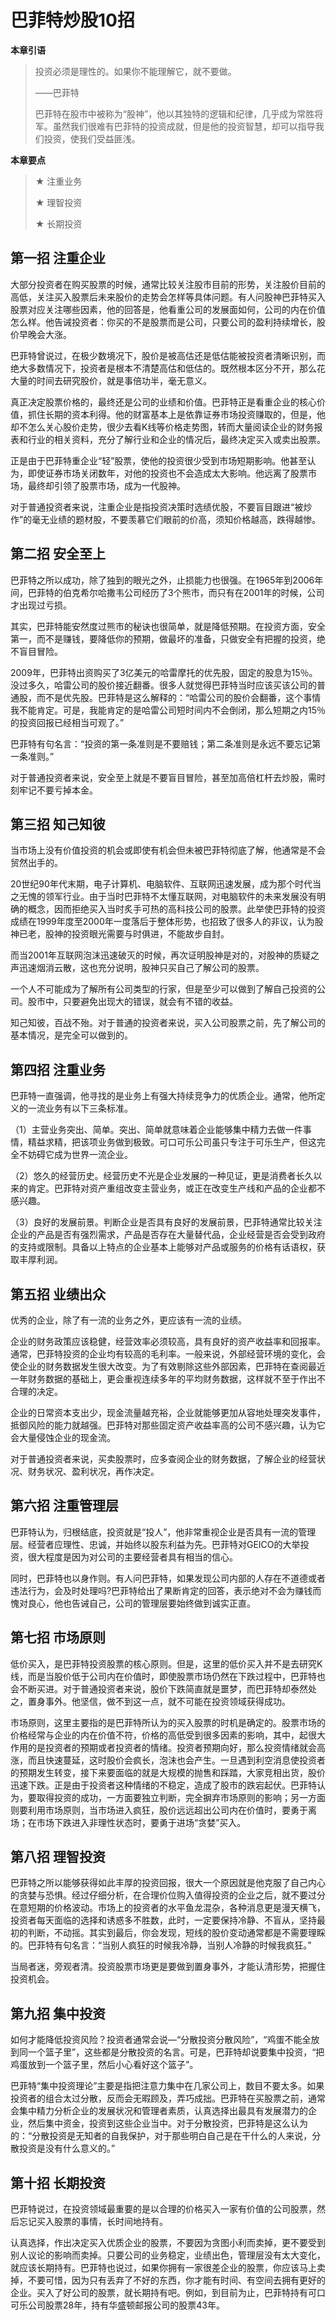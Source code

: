 # 巴菲特炒股10招

**本章引语**

> 投资必须是理性的。如果你不能理解它，就不要做。
>
> ——巴菲特
>
> 巴菲特在股市中被称为“股神”，他以其独特的逻辑和纪律，几乎成为常胜将军。虽然我们很难有巴菲特的投资成就，但是他的投资智慧，却可以指导我们投资，使我们受益匪浅。

**本章要点**

> ★ 注重业务
>
> ★ 理智投资
>
> ★ 长期投资

## 第一招 注重企业

大部分投资者在购买股票的时候，通常比较关注股市目前的形势，关注股价目前的高低，关注买入股票后未来股价的走势会怎样等具体问题。有人问股神巴菲特买入股票对应关注哪些因素，他的回答是，他看重公司的发展面如何，公司的内在价值怎么样。他告诫投资者：你买的不是股票而是公司，只要公司的盈利持续增长，股价早晚会大涨。

巴菲特曾说过，在极少数境况下，股价是被高估还是低估能被投资者清晰识别，而绝大多数情况下，投资者是根本不清楚高估和低估的。既然根本区分不开，那么花大量的时间去研究股价，就是事倍功半，毫无意义。

真正决定股票价格的，最终还是公司的业绩和价值。巴菲特正是看重企业的核心价值，抓住长期的资本利得。他的财富基本上是依靠证券市场投资赚取的，但是，他却不怎么关心股价走势，很少去看K线等价格走势图，转而大量阅读企业的财务报表和行业的相关资料，充分了解行业和企业的情况后，最终决定买入或卖出股票。

正是由于巴菲特重企业“轻”股票，使他的投资很少受到市场短期影响。他甚至认为，即使证券市场关闭数年，对他的投资也不会造成太大影响。他远离了股票市场，最终却引领了股票市场，成为一代股神。

对于普通投资者来说，注重企业是指投资决策时选绩优股，不要盲目跟进“被炒作”的毫无业绩的题材股，不要羡慕它们眼前的价高，须知价格越高，跌得越惨。

## 第二招 安全至上

巴菲特之所以成功，除了独到的眼光之外，止损能力也很强。在1965年到2006年间，巴菲特的伯克希尔哈撒韦公司经历了3个熊市，而只有在2001年的时候，公司才出现过亏损。

其实，巴菲特能安然度过熊市的秘诀也很简单，就是降低预期。在投资方面，安全第一，而不是赚钱，要降低你的预期，做最坏的准备，只做安全有把握的投资，绝不盲目冒险。

2009年，巴菲特出资购买了3亿美元的哈雷摩托的优先股，固定的股息为15％。没过多久，哈雷公司的股价接近翻番。很多人就觉得巴菲特当时应该买该公司的普通股，而不是优先股。巴菲特是这么解释的：“哈雷公司的股价会翻番，这个事情我不能肯定。可是，我能肯定的是哈雷公司短时间内不会倒闭，那么短期之内15％的投资回报已经相当可观了。”

巴菲特有句名言：“投资的第一条准则是不要赔钱；第二条准则是永远不要忘记第一条准则。”

对于普通投资者来说，安全至上就是不要盲目冒险，甚至加高倍杠杆去炒股，需时刻牢记不要亏掉本金。

## 第三招 知己知彼

当市场上没有价值投资的机会或即使有机会但未被巴菲特彻底了解，他通常是不会贸然出手的。

20世纪90年代末期，电子计算机、电脑软件、互联网迅速发展，成为那个时代当之无愧的领军行业。由于当时巴菲特不太懂互联网，对电脑软件的未来发展没有明确的概念，因而拒绝买入当时炙手可热的高科技公司的股票。此举使巴菲特的投资成绩在1999年度至2000年一度落后于整体形势，也招致了很多人的非议，认为股神已老，股神的投资眼光需要与时俱进，不能故步自封。

而当2001年互联网泡沫迅速破灭的时候，再次证明股神是对的，对股神的质疑之声迅速烟消云散，这也充分说明，股神只买自己了解公司的股票。

一个人不可能成为了解所有公司类型的行家，但是至少可以做到了解自己投资的公司。股市中，只要避免出现大的错误，就会有不错的收益。

知己知彼，百战不殆。对于普通的投资者来说，买入公司股票之前，先了解公司的基本情况，是完全可以做到的。

## 第四招 注重业务

巴菲特一直强调，他寻找的是业务上有强大持续竞争力的优质企业。通常，他所定义的一流业务有以下三条标准。

（1）主营业务突出、简单。突出、简单就意味着企业能够集中精力去做一件事情，精益求精，把该项业务做到极致。可口可乐公司虽只专注于可乐生产，但这完全不妨碍它成为世界一流企业。

（2）悠久的经营历史。经营历史不光是企业发展的一种见证，更是消费者长久以来的肯定。巴菲特对资产重组改变主营业务，或正在改变生产线和产品的企业都不感兴趣。

（3）良好的发展前景。判断企业是否具有良好的发展前景，巴菲特通常比较关注企业的产品是否有强烈需求，产品是否存在大量替代品，企业经营是否会受到政府的支持或限制。具备以上特点的企业基本上能够对产品或服务的价格有话语权，获取丰厚利润。

## 第五招 业绩出众

优秀的企业，除了有一流的业务之外，更应该有一流的业绩。

企业的财务政策应该稳健，经营效率必须较高，具有良好的资产收益率和回报率。通常，巴菲特投资的企业均有较高的毛利率。一般来说，外部经营环境的变化，会使企业的财务数据发生很大改变。为了有效剔除这些外部因素，巴菲特在查阅最近一年财务数据的基础上，更会重视连续多年的平均财务数据，这样就不至于作出不合理的决定。

企业的日常资本支出少，现金流量越充裕，企业就能够更加从容地处理突发事件，抵御风险的能力就越强。巴菲特对那些固定资产收益率高的公司不感兴趣，认为它会大量侵蚀企业的现金流。

对于普通投资者来说，买卖股票时，应多查阅企业的财务数据，了解企业的经营状况、财务状况、盈利状况，再作决定。

## 第六招 注重管理层

巴菲特认为，归根结底，投资就是“投人”，他非常重视企业是否具有一流的管理层。经营者应理性、忠诚，并始终以股东利益为先。巴菲特对GEICO的大举投资，很大程度是因为对公司的主要经营者具有相当的信心。

同时，巴菲特也以身作则。有人问巴菲特，如果发现公司内部的人存在不道德或者违法行为，会及时处理吗?巴菲特给出了果断肯定的回答，表示绝对不会为赚钱而愧对良心，他也告诫自己，公司的管理层要始终做到诚实正直。

## 第七招 市场原则

低价买入，是巴菲特投资股票的核心原则。但是，这里的低价买入并不是去研究K线，而是当股价低于公司内在价值时，即使股票市场仍然在下跌过程中，巴菲特也会不断买进。对于普通投资者来说，股价下跌简直就是噩梦，而巴菲特却泰然处之，置身事外。他坚信，做不到这一点，就不可能在投资领域获得成功。

市场原则，这里主要指的是巴菲特所认为的买入股票的时机是确定的。股票市场的价格经常与企业的内在价值不符，价格的高低受到很多因素的影响，其中，起很大作用的是投资者的预期或者投资者的情绪。投资者预期向好，那么投资情绪就会高涨，而且快速蔓延，这时股价会疯长，泡沫也会产生。一旦遇到利空消息使投资者的预期发生转变，接下来要面临的就是大规模的抛售和踩踏，大家竞相出货，股价迅速下跌。正是由于投资者这种情绪的不稳定，造成了股市的跌宕起伏。巴菲特认为，要取得投资的成功，一方面要独立判断，完全摒弃市场原则的影响；另一方面则要利用市场原则，当市场进入疯狂，股价远远超出公司内在价值时，要勇于离场；在市场下跌进入非理性状态时，要勇于进场“贪婪”买入。

## 第八招 理智投资

巴菲特之所以能够获得如此丰厚的投资回报，很大一个原因就是他克服了自己内心的贪婪与恐惧。经过仔细分析，在合理价位购入值得投资的企业之后，就不要过分在意短期的价格波动。市场上的投资者的水平鱼龙混杂，各种消息更是漫天横飞，投资者每天面临的选择和诱惑多不胜数，此时，一定要保持冷静、不盲从，坚持最初的判断，不动摇。其实到最后，你会发现，短线的股价变动通常都是不需要理睬的。巴菲特有句名言：“当别人疯狂的时候我冷静，当别人冷静的时候我疯狂。”

当局者迷，旁观者清。投资股票市场更是要做到置身事外，才能认清形势，把握住投资机会。

## 第九招 集中投资

如何才能降低投资风险？投资者通常会说—“分散投资分散风险”，“鸡蛋不能全放到同一个篮子里”，这些都是分散投资的名言。可是，巴菲特却说要集中投资，“把鸡蛋放到一个篮子里，然后小心看好这个篮子”。

巴菲特“集中投资理论”主要是指把注意力集中在几家公司上，数目不要太多。如果投资者的组合太过分散，反而会无暇顾及，弄巧成拙。巴菲特在买股票之前，通常会集中精力分析企业的发展状况和管理者素质，认真选择出最具有发展潜力的企业，然后集中资金，投资到这些企业当中。对于分散投资，巴菲特是这么认为的：“分散投资是无知者的自我保护，对于那些明白自己是在干什么的人来说，分散投资是没有什么意义的。”

## 第十招 长期投资

巴菲特说过，在投资领域最重要的是以合理的价格买入一家有价值的公司股票，然后忘记买入股票的事情，长时间地持有。

认真选择，作出决定买入优质企业的股票，不要因为贪图小利而卖掉，更不要受到别人议论的影响而卖掉。只要公司的业务稳定，业绩出色，管理层没有太大变化，就应该长期持有。巴菲特也说过，如果你拥有一家很差企业的股票，你应该马上卖掉，不要可惜，因为只有丢弃了不好的东西，你才能有时间、有空间去拥有更好的企业。买入了好公司的股票，就长期持有吧。例如，到目前为止，巴菲特持有可口可乐公司股票28年，持有华盛顿邮报公司的股票43年。

